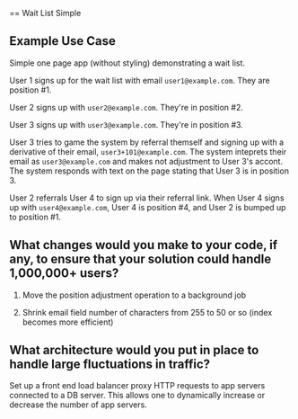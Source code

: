 == Wait List Simple


Example Use Case
----------------

Simple one page app (without styling) demonstrating a wait list.

User 1 signs up for the wait list with email `user1@example.com`. They are position #1.

User 2 signs up with `user2@example.com`. They're in position #2.

User 3 signs up with `user3@example.com`. They're in position #3.

User 3 tries to game the system by referral themself and signing up with a
derivative of their email, `user3+101@example.com`. The system inteprets their
email as `user3@example.com` and makes not adjustment to User 3's accont. The
system responds with text on the page stating that User 3 is in position 3.

User 2 referrals User 4 to sign up via their referral link. When User 4 signs
up with `user4@example.com`, User 4 is position #4, and User 2 is bumped up to
position #1.


What changes would you make to your code, if any, to ensure that your solution could handle 1,000,000+ users?
-------------------------------------------------------------------------------------------------------------

1. Move the position adjustment operation to a background job

2. Shrink email field number of characters from 255 to 50 or so (index becomes more efficient)


What architecture would you put in place to handle large fluctuations in traffic?
---------------------------------------------------------------------------------

Set up a front end load balancer proxy HTTP requests to app servers connected
to a DB server. This allows one to dynamically increase or decrease the number
of app servers.

